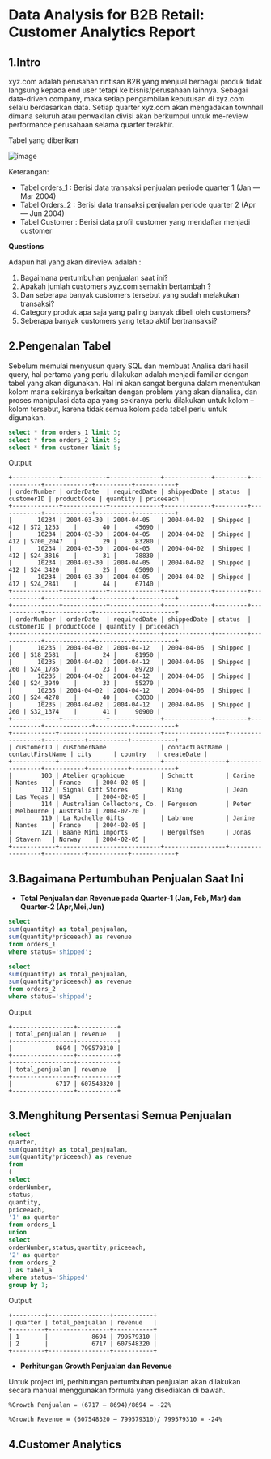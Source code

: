 # Data Analysis for B2B Retail: Customer Analytics Report 

## 1.Intro
xyz.com adalah perusahan rintisan B2B yang menjual berbagai produk tidak langsung kepada end user tetapi ke bisnis/perusahaan lainnya. Sebagai data-driven company, maka setiap pengambilan keputusan di xyz.com selalu berdasarkan data. Setiap quarter xyz.com akan mengadakan townhall dimana seluruh atau perwakilan divisi akan berkumpul untuk me-review performance perusahaan selama quarter terakhir.

Tabel yang diberikan

![image](https://user-images.githubusercontent.com/108319934/177560962-e8a9726b-828e-44b0-a743-2d1a35495e39.png)

Keterangan:

- Tabel orders_1 : Berisi data transaksi penjualan periode quarter 1 (Jan — Mar 2004)
- Tabel Orders_2 : Berisi data transaksi penjualan periode quarter 2 (Apr — Jun 2004)
- Tabel Customer : Berisi data profil customer yang mendaftar menjadi customer

**Questions**

Adapun hal yang akan direview adalah :
1. Bagaimana pertumbuhan penjualan saat ini?
2. Apakah jumlah customers xyz.com semakin bertambah ?
3. Dan seberapa banyak customers tersebut yang sudah melakukan transaksi?
4. Category produk apa saja yang paling banyak dibeli oleh customers?
5. Seberapa banyak customers yang tetap aktif bertransaksi?

## 2.Pengenalan Tabel
Sebelum memulai menyusun query SQL dan membuat Analisa dari hasil query, hal pertama yang perlu dilakukan adalah menjadi familiar dengan tabel yang akan digunakan. 
Hal ini akan sangat berguna dalam menentukan kolom mana sekiranya berkaitan dengan problem yang akan dianalisa, dan proses manipulasi data apa yang sekiranya perlu dilakukan untuk kolom – kolom tersebut, karena tidak semua kolom pada tabel perlu untuk digunakan.
```sql
select * from orders_1 limit 5;
select * from orders_2 limit 5;
select * from customer limit 5;
```
Output
```
+-------------+------------+--------------+-------------+---------+------------+-------------+----------+-----------+
| orderNumber | orderDate  | requiredDate | shippedDate | status  | customerID | productCode | quantity | priceeach |
+-------------+------------+--------------+-------------+---------+------------+-------------+----------+-----------+
|       10234 | 2004-03-30 | 2004-04-05   | 2004-04-02  | Shipped |        412 | S72_1253    |       40 |     45690 |
|       10234 | 2004-03-30 | 2004-04-05   | 2004-04-02  | Shipped |        412 | S700_2047   |       29 |     83280 |
|       10234 | 2004-03-30 | 2004-04-05   | 2004-04-02  | Shipped |        412 | S24_3816    |       31 |     78830 |
|       10234 | 2004-03-30 | 2004-04-05   | 2004-04-02  | Shipped |        412 | S24_3420    |       25 |     65090 |
|       10234 | 2004-03-30 | 2004-04-05   | 2004-04-02  | Shipped |        412 | S24_2841    |       44 |     67140 |
+-------------+------------+--------------+-------------+---------+------------+-------------+----------+-----------+
+-------------+------------+--------------+-------------+---------+------------+-------------+----------+-----------+
| orderNumber | orderDate  | requiredDate | shippedDate | status  | customerID | productCode | quantity | priceeach |
+-------------+------------+--------------+-------------+---------+------------+-------------+----------+-----------+
|       10235 | 2004-04-02 | 2004-04-12   | 2004-04-06  | Shipped |        260 | S18_2581    |       24 |     81950 |
|       10235 | 2004-04-02 | 2004-04-12   | 2004-04-06  | Shipped |        260 | S24_1785    |       23 |     89720 |
|       10235 | 2004-04-02 | 2004-04-12   | 2004-04-06  | Shipped |        260 | S24_3949    |       33 |     55270 |
|       10235 | 2004-04-02 | 2004-04-12   | 2004-04-06  | Shipped |        260 | S24_4278    |       40 |     63030 |
|       10235 | 2004-04-02 | 2004-04-12   | 2004-04-06  | Shipped |        260 | S32_1374    |       41 |     90900 |
+-------------+------------+--------------+-------------+---------+------------+-------------+----------+-----------+
+------------+----------------------------+-----------------+------------------+-----------+-----------+------------+
| customerID | customerName               | contactLastName | contactFirstName | city      | country   | createDate |
+------------+----------------------------+-----------------+------------------+-----------+-----------+------------+
|        103 | Atelier graphique          | Schmitt         | Carine           | Nantes    | France    | 2004-02-05 |
|        112 | Signal Gift Stores         | King            | Jean             | Las Vegas | USA       | 2004-02-05 |
|        114 | Australian Collectors, Co. | Ferguson        | Peter            | Melbourne | Australia | 2004-02-20 |
|        119 | La Rochelle Gifts          | Labrune         | Janine           | Nantes    | France    | 2004-02-05 |
|        121 | Baane Mini Imports         | Bergulfsen      | Jonas            | Stavern   | Norway    | 2004-02-05 |
+------------+----------------------------+-----------------+------------------+-----------+-----------+------------+ 

```
## 3.Bagaimana Pertumbuhan Penjualan Saat Ini
- **Total Penjualan dan Revenue pada Quarter-1 (Jan, Feb, Mar) dan Quarter-2 (Apr,Mei,Jun)**
```sql
select
sum(quantity) as total_penjualan,
sum(quantity*priceeach) as revenue
from orders_1
where status='shipped';

select
sum(quantity) as total_penjualan,
sum(quantity*priceeach) as revenue
from orders_2
where status='shipped';
```
Output
```
+-----------------+-----------+
| total_penjualan | revenue   |
+-----------------+-----------+
|            8694 | 799579310 |
+-----------------+-----------+
+-----------------+-----------+
| total_penjualan | revenue   |
+-----------------+-----------+
|            6717 | 607548320 |
+-----------------+-----------+
```
## 3.Menghitung Persentasi Semua Penjualan
```sql
select
quarter,
sum(quantity) as total_penjualan,
sum(quantity*priceeach) as revenue
from
(
select
orderNumber,
status,
quantity,
priceeach,
'1' as quarter
from orders_1
union
select
orderNumber,status,quantity,priceeach,
'2' as quarter
from orders_2
) as tabel_a
where status='Shipped'
group by 1;
```
Output
```
+---------+-----------------+-----------+
| quarter | total_penjualan | revenue   |
+---------+-----------------+-----------+
| 1       |            8694 | 799579310 |
| 2       |            6717 | 607548320 |
+---------+-----------------+-----------+
```

- **Perhitungan Growth Penjualan dan Revenue**

Untuk project ini, perhitungan pertumbuhan penjualan akan dilakukan secara manual menggunakan formula yang disediakan di bawah. 

```%Growth Penjualan = (6717 – 8694)/8694 = -22%```

```%Growth Revenue = (607548320 – 799579310)/ 799579310 = -24% ```

 ## 4.Customer Analytics
 
